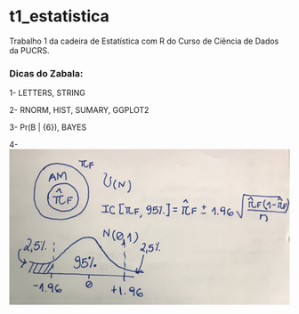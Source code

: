 # t1_estatistica
Trabalho 1 da cadeira de Estatística com R do Curso de Ciência de Dados da PUCRS.

### Dicas do Zabala:

1- LETTERS, STRING

2- RNORM, HIST, SUMARY, GGPLOT2

3- Pr(B | {6}), BAYES

4- ![alt tag](https://github.com/brunaoliveira/t1_estatistica/blob/master/questao_4.jpeg)
